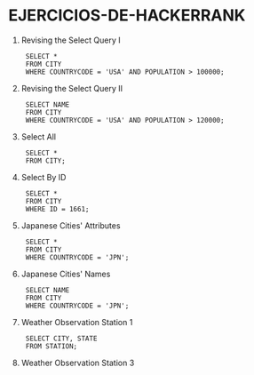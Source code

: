 # EJERCICIOS-DE-HACKERRANK
1. Revising the Select Query I

        SELECT *
        FROM CITY
        WHERE COUNTRYCODE = 'USA' AND POPULATION > 100000;
   
2. Revising the Select Query II

        SELECT NAME
        FROM CITY
        WHERE COUNTRYCODE = 'USA' AND POPULATION > 120000;
   
3. Select All

        SELECT *
        FROM CITY;

4. Select By ID

        SELECT *
        FROM CITY
        WHERE ID = 1661;

5. Japanese Cities' Attributes

        SELECT *
        FROM CITY
        WHERE COUNTRYCODE = 'JPN';

6. Japanese Cities' Names

        SELECT NAME
        FROM CITY
        WHERE COUNTRYCODE = 'JPN';

7. Weather Observation Station 1

        SELECT CITY, STATE
        FROM STATION;

8. Weather Observation Station 3

        


 

        

